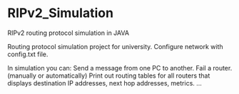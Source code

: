 # RIPv2_Simulation
RIPv2 routing protocol simulation in JAVA

Routing protocol simulation project for university.
Configure network with config.txt file.

In simulation you can:
Send a message from one PC to another.
Fail a router. (manually or automatically)
Print out routing tables for all routers that displays destination IP addresses, next hop addresses, metrics.
...
